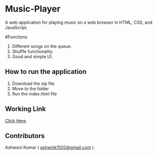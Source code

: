 # Music-Player
A web application for playing music on a web browser in HTML, CSS, and JavaScript.

#Functions
1. Different songs on the queue.
2. Shuffle functionality.
3. Good and simple UI.

## How to run the application
1. Download the zip file
2. Move to the folder
3. Run the index.html file

## Working Link
[Click Here](https://awesome-mini-music-player.netlify.app/).

## Contributors

Ashwani Kumar ( ashwink1502@gmail.com ).
